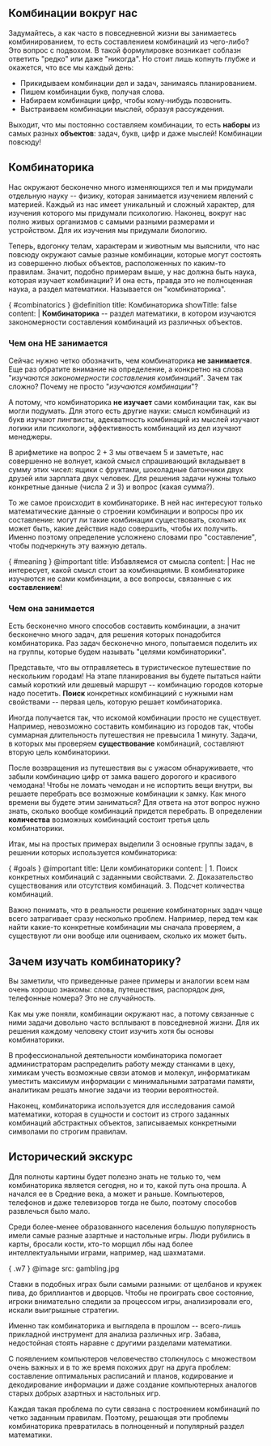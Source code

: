 ## Комбинации вокруг нас

Задумайтесь, а как часто в повседневной жизни вы занимаетесь комбинированием, то есть составлением комбинаций из чего-либо?
Это вопрос с подвохом.
В такой формулировке возникает соблазн ответить "редко" или даже "никогда".
Но стоит лишь копнуть глубже и окажется, что все мы каждый день:

* Прикидываем комбинации дел и задач, занимаясь планированием.
* Пишем комбинации букв, получая слова.
* Набираем комбинации цифр, чтобы кому-нибудь позвонить.
* Выстраиваем комбинации мыслей, образуя рассуждения.

Выходит, что мы постоянно составляем комбинации, то есть **наборы** из самых разных **объектов**: задач, букв, цифр и даже мыслей!
Комбинации повсюду!

## Комбинаторика

Нас окружают бесконечно много изменяющихся тел и мы придумали отдельную науку -- физику, которая занимается изучением явлений с материей.
Каждый из нас имеет уникальный и сложный характер, для изучения которого мы придумали психологию.
Наконец, вокруг нас полно живых организмов с самыми разными размерами и устройством.
Для их изучения мы придумали биологию.

Теперь, вдогонку телам, характерам и животным мы выяснили, что нас повсюду окружают самые разные комбинации, которые могут состоять из совершенно любых объектов, расположенных по каким-то правилам.
Значит, подобно примерам выше, у нас должна быть наука, которая изучает комбинации?
И она есть, правда это не полноценная наука, а раздел математики.
Называется он "комбинаторика".

{ #combinatorics }
@definition
    title: Комбинаторика
    showTitle: false
    content: |
        **Комбинаторика** -- раздел математики, в котором изучаются закономерности составления комбинаций из различных объектов.

### Чем она НЕ занимается

Сейчас нужно четко обозначить, чем комбинаторика **не занимается**.
Еще раз обратите внимание на определение, а конкретно на слова "*изучаются закономерности составления комбинаций*".
Зачем так сложно?
Почему не просто "*изучаются комбинации*"?

А потому, что комбинаторика **не изучает** сами комбинации так, как вы могли подумать.
Для этого есть другие науки: смысл комбинаций из букв изучают лингвисты, адекватность комбинаций из мыслей изучают логики или психологи, эффективность комбинаций из дел изучают менеджеры.

В арифметике на вопрос $2 + 3$ мы отвечаем $5$ и заметьте, нас совершенно не волнует, какой смысл спрашивающий вкладывает в сумму этих чисел: ящики с фруктами, шоколадные батончики двух друзей или зарплата двух человек.
Для решения задачи нужны только конкретные данные (числа $2$ и $3$) и вопрос (какая сумма?).

То же самое происходит в комбинаторике.
В ней нас интересуют только математические данные о строении комбинации и вопросы про их составление: могут ли такие комбинации существовать, сколько их может быть, какие действия надо совершить, чтобы их получить.
Именно поэтому определение усложнено словами про "составление", чтобы подчеркнуть эту важную деталь.

{ #meaning }
@important
    title: Избавляемся от смысла
    content: |
        Нас не интересует, какой смысл стоит за комбинациями.
        В комбинаторике изучаются не сами комбинации, а все вопросы, связанные с их **составлением**!
        
### Чем она занимается

Есть бесконечно много способов составить комбинации, а значит бесконечно много задач, для решения которых понадобится комбинаторика.
Раз задач бесконечно много, попытаемся поделить их на группы, которые будем называть "целями комбинаторики".

Представьте, что вы отправляетесь в туристическое путешествие по нескольким городам!
На этапе планирования вы будете пытаться найти самый короткий или дешевый маршрут -- комбинацию городов которые надо посетить.
**Поиск** конкретных комбинациий с нужными нам свойствами -- первая цель, которую решает комбинаторика.

Иногда получается так, что искомой комбинации просто не существует.
Например, невозможно составить комбинацию из городов так, чтобы суммарная длительность путешествия не превысила 1 минуту.
Задачи, в которых мы проверяем **существование** комбинаций, составляют вторую цель комбинаторики.

После возвращения из путешествия вы с ужасом обнаруживаете, что забыли комбинацию цифр от замка вашего дорогого и красивого чемодана!
Чтобы не ломать чемодан и не испортить вещи внутри, вы решаете перебрать все возможные комбинации к замку.
Как много времени вы будете этим заниматься?
Для ответа на этот вопрос нужно знать, сколько вообще комбинаций придется перебрать.
В определении **количества** возможных комбинаций состоит третья цель комбинаторики.

Итак, мы на простых примерах выделили 3 основные группы задач, в решении которых используется комбинаторика:

{ #goals }
@important
    title: Цели комбинаторики
    content: |
        1. Поиск конкретных комбинаций с заданными свойствами.
        2. Доказательство существования или отсутствия комбинаций.
        3. Подсчет количества комбинаций.

Важно понимать, что в реальности решение комбинаторных задач чаще всего затрагивает сразу несколько проблем.
Например, перед тем как найти какие-то конкретные комбинации мы сначала проверяем, а существуют ли они вообще или оцениваем, сколько их может быть.

## Зачем изучать комбинаторику?

Вы заметили, что приведенные ранее примеры и аналогии всем нам очень хорошо знакомы: слова, путешествия, распорядок дня, телефонные номера? Это не случайность.

Как мы уже поняли, комбинации окружают нас, а потому связанные с ними задачи довольно часто всплывают в повседневной жизни.
Для их решения каждому человеку стоит изучить хотя бы основы комбинаторики.

В профессиональной деятельности комбинаторика помогает администраторам распределить работу между станками в цеху, химикам учесть возможные связи атомов и молекул, информатикам уместить максимум информации с минимальными затратами памяти, аналитикам решать многие задачи из теории вероятностей.

Наконец, комбинаторика используется для исследования самой математики, которая в сущности и состоит из строго заданных комбинаций абстрактных объектов, записываемых конкретными символами по строгим правилам.

## Исторический экскурс

Для полноты картины будет полезно знать не только то, чем комбинаторика является сегодня, но и то, какой путь она прошла.
А начался ее в Средние века, а может и раньше.
Компьютеров, телефонов и даже телевизоров тогда не было, поэтому способов развлечься было мало.

Среди более-менее образованного населения большую популярность имели самые разные азартные и настольные игры.
Люди рубились в карты, бросали кости, кто-то морщил лбы над более интеллектуальными играми, например, над шахматами.

{ .w7 }
@image
    src: gambling.jpg

Ставки в подобных играх были самыми разными: от щелбанов и кружек пива, до бриллиантов и дворцов.
Чтобы не проиграть свое состояние, игроки внимательно следили за процессом игры, анализировали его, искали выигрышные стратегии.

Именно так комбинаторика и выглядела в прошлом -- всего-лишь прикладной инструмент для анализа различных игр.
Забава, недостойная стоять наравне с другими разделами математики.

С появлением компьютеров человечество столкнулось с множеством очень важных и в то же время похожих друг на друга проблем: составление оптимальных расписаний и планов, кодирование и декодирование информации и даже создание компьютерных аналогов старых добрых азартных и настольных игр.

Каждая такая проблема по сути связана с построением комбинаций по четко заданным правилам.
Поэтому, решающая эти проблемы комбинаторика превратилась в полноценный и популярный раздел математики.